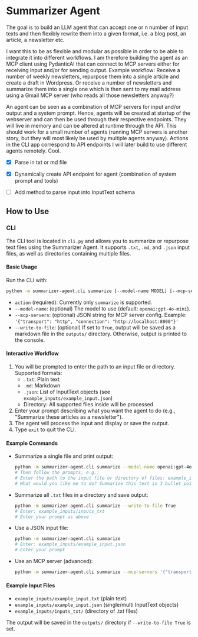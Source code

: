 # Summarizer Agent

The goal is to build an LLM agent that can accept one or n number of input texts and then flexibly rewrite them into a given format, i.e. a blog post, an article, a newsletter etc.

I want this to be as flexible and modular as possible in order to be able to integrate it into different workflows. I am therefore building the agent as an MCP client using PydanticAI that can connect to MCP servers either for receiving input and/or for sending output. Example workflow: Receive a number of weekly newsletters, repurpose them into a single article and create a draft in Wordpress. Or receive a number of newsletters and summarize them into a single one which is then sent to my mail address using a Gmail MCP server (who reads all those newsletters anyway?)

An agent can be seen as a combination of MCP servers for input and/or output and a system prompt. Hence, agents will be created at startup of the webserver and can then be used through their respective endpoints. They will live in memory and can be altered at runtime through the API. This should work for a small number of agents (running MCP servers is another story, but they will most likely be used by multiple agents anyway). Actions in the CLI app correspond to API endpoints I will later build to use different agents remotely. Cool.

- [x] Parse in txt or md file
- [x] Dynamically create API endpoint for agent (combination of system prompt and tools)
- [ ] Add method to parse input into InputText schema


## How to Use

### CLI

The CLI tool is located in `cli.py` and allows you to summarize or repurpose text files using the Summarizer Agent. It supports `.txt`, `.md`, and `.json` input files, as well as directories containing multiple files.

#### Basic Usage

Run the CLI with:

```bash
python -m summarizer-agent.cli summarize [--model-name MODEL] [--mcp-servers JSON] [--write-to-file True|False]
```

- `action` (required): Currently only `summarize` is supported.
- `--model-name`: (optional) The model to use (default: `openai:gpt-4o-mini`).
- `--mcp-servers`: (optional) JSON string for MCP server config. Example: `'{"transport": "http", "connection": "http://localhost:8000"}'`
- `--write-to-file`: (optional) If set to `True`, output will be saved as a markdown file in the `outputs/` directory. Otherwise, output is printed to the console.

#### Interactive Workflow

1. You will be prompted to enter the path to an input file or directory. Supported formats:
   - `.txt`: Plain text
   - `.md`: Markdown
   - `.json`: List of InputText objects (see `example_inputs/example_input.json`)
   - Directory: All supported files inside will be processed
2. Enter your prompt describing what you want the agent to do (e.g., "Summarize these articles as a newsletter").
3. The agent will process the input and display or save the output.
4. Type `exit` to quit the CLI.

#### Example Commands

- Summarize a single file and print output:
  ```bash
  python -m summarizer-agent.cli summarize --model-name openai:gpt-4o-mini
  # Then follow the prompts, e.g.:
  # Enter the path to the input file or directory of files: example_inputs/example_input.txt
  # What would you like me to do? Summarize this text in 3 bullet points.
  ```

- Summarize all `.txt` files in a directory and save output:
  ```bash
  python -m summarizer-agent.cli summarize --write-to-file True
  # Enter: example_inputs/inputs_txt
  # Enter your prompt as above
  ```

- Use a JSON input file:
  ```bash
  python -m summarizer-agent.cli summarize
  # Enter: example_inputs/example_input.json
  # Enter your prompt
  ```

- Use an MCP server (advanced):
  ```bash
  python -m summarizer-agent.cli summarize --mcp-servers '{"transport": "http", "connection": "http://localhost:8000"}'
  ```

#### Example Input Files
- `example_inputs/example_input.txt` (plain text)
- `example_inputs/example_input.json` (single/multi InputText objects)
- `example_inputs/inputs_txt/` (directory of .txt files)

The output will be saved in the `outputs/` directory if `--write-to-file True` is set.


